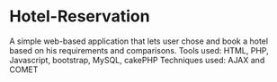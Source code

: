 # Hotel-Reservation
A simple web-based application that lets user chose and book a hotel based on his requirements and comparisons. 
Tools used:  HTML, PHP, Javascript, bootstrap, MySQL, cakePHP
Techniques used: AJAX and COMET
